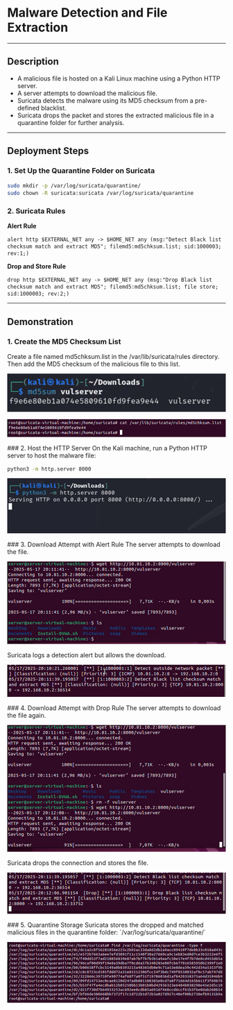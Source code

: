 # Malware Detection and File Extraction
---

## Description

- A malicious file is hosted on a Kali Linux machine using a Python HTTP server.
- A server attempts to download the malicious file.
- Suricata detects the malware using its MD5 checksum from a pre-defined blacklist.
- Suricata drops the packet and stores the extracted malicious file in a quarantine folder for further analysis.

---

## Deployment Steps

### 1. Set Up the Quarantine Folder on Suricata

```bash
sudo mkdir -p /var/log/suricata/quarantine/
sudo chown -R suricata:suricata /var/log/suricata/quarantine
```

### 2. Suricata Rules
**Alert Rule**
```suricata
alert http $EXTERNAL_NET any -> $HOME_NET any (msg:"Detect Black list checksum match and extract MD5"; filemd5:md5chksum.list; sid:1000003; rev:1;)
```
**Drop and Store Rule**
```suricata
drop http $EXTERNAL_NET any -> $HOME_NET any (msg:"Drop Black list checksum match and extract MD5"; filemd5:md5chksum.list; file store; sid:1000003; rev:2;)
```

---

## Demonstration
### 1. Create the MD5 Checksum List
Create a file named md5chksum.list in the /var/lib/suricata/rules directory. Then add the MD5 checksum of the malicious file to this list.
<p align="center"><img src="asset/1.png" /></p>
<p align="center"><img src="asset/2.png" /></p>
### 2. Host the HTTP Server
On the Kali machine, run a Python HTTP server to host the malware file:

```bash
python3 -m http.server 8000
```
<p align="center"><img src="asset/3.png" /></p>
### 3. Download Attempt with Alert Rule
The server attempts to download the file.
<p align="center"><img src="asset/4.png" /></p>
Suricata logs a detection alert but allows the download.
<p align="center"><img src="asset/5.png" /></p>
### 4. Download Attempt with Drop Rule
The server attempts to download the file again.
<p align="center"><img src="asset/6.png" /></p>
Suricata drops the connection and stores the file.
<p align="center"><img src="asset/7.png" /></p>
### 5. Quarantine Storage
Suricata stores the dropped and matched malicious files in the quarantine folder:
`/var/log/suricata/quarantine/`
<p align="center"><img src="asset/8.png" /></p>
